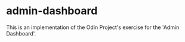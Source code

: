 # admin-dashboard
This is an implementation of the Odin Project's exercise for the 'Admin Dashboard'.
